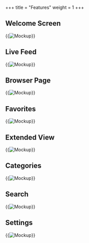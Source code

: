 +++
title = "Features"
weight = 1
+++


## Welcome Screen
{{<image src="WelcomeT.png" alt="Mockup" >}}
## Live Feed
{{<image src="LiveT.png" alt="Mockup" >}}
## Browser Page
{{<image src="BrowserT.png" alt="Mockup" >}}
## Favorites
{{<image src="MerkzettelT.png" alt="Mockup" >}}
## Extended View
{{<image src="ExtendedT.png" alt="Mockup" >}}
## Categories 
{{<image src="KategorieT.png" alt="Mockup" >}}
## Search
{{<image src="SearchT.png" alt="Mockup" >}}
## Settings
{{<image src="SettingsT.png" alt="Mockup" >}}



